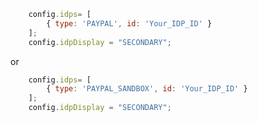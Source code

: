 ```javascript
    config.idps= [
        { type: 'PAYPAL', id: 'Your_IDP_ID' }
    ];
    config.idpDisplay = "SECONDARY";
```

or

```javascript
    config.idps= [
        { type: 'PAYPAL_SANDBOX', id: 'Your_IDP_ID' }
    ];
    config.idpDisplay = "SECONDARY";
```